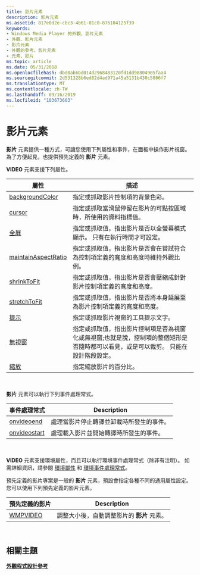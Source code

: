 ```yaml
---
title: 影片元素
description: 影片元素
ms.assetid: 817e0d2e-cbc3-4b61-81c0-876104125f39
keywords:
- Windows Media Player 的外觀、影片元素
- 外觀、影片元素
- 影片元素
- 外觀的參考、影片元素
- 元素、影片
ms.topic: article
ms.date: 05/31/2018
ms.openlocfilehash: dbd8ab6bd014d2968483120fd1dd98804905faa4
ms.sourcegitcommit: 2d531328b6ed82d4ad971a45a5131b430c5866f7
ms.translationtype: MT
ms.contentlocale: zh-TW
ms.lasthandoff: 09/16/2019
ms.locfileid: "103673603"
---
```

# <a name="video-element"></a>影片元素

**影片** 元素提供一種方式，可讓您使用下列屬性和事件，在面板中操作影片視窗。 為了方便起見，也提供預先定義的 **影片** 元素。

**VIDEO** 元素支援下列屬性。



| 屬性                                            | 描述                                                                                                                                                                                                                              |
|------------------------------------------------------|------------------------------------------------------------------------------------------------------------------------------------------------------------------------------------------------------------------------------------------|
| [backgroundColor](video-backgroundcolor.md)         | 指定或抓取影片控制項的背景色彩。                                                                                                                                                                        |
| [cursor](video-cursor.md)                           | 指定或抓取當滑鼠停留在影片的可點按區域時，所使用的資料指標值。                                                                                                                               |
| [全屏](video-fullscreen.md)                   | 指定或抓取值，指出影片是否以全螢幕模式顯示。 只有在執行時間才可設定。                                                                                                               |
| [maintainAspectRatio](video-maintainaspectratio.md) | 指定或抓取值，指出影片是否會在嘗試符合為控制項定義的寬度和高度時維持外觀比例。                                                                       |
| [shrinkToFit](video-shrinktofit.md)                 | 指定或抓取值，指出影片是否會壓縮成針對影片控制項定義的寬度和高度。                                                                                                           |
| [stretchToFit](video-stretchtofit.md)               | 指定或抓取值，指出影片是否將本身延展至為影片控制項定義的寬度和高度。                                                                                                   |
| [提示](video-tooltip.md)                         | 指定或抓取影片視窗的工具提示文字。                                                                                                                                                                            |
| [無視窗](video-windowless.md)                   | 指定或抓取值，指出影片控制項是否為視窗化或無視窗;也就是說，控制項的整個矩形是否隨時都可以看見，或是可以裁剪。 只能在設計階段設定。 |
| [縮放](video-zoom.md)                               | 指定縮放影片的百分比。                                                                                                                                                                                    |



 

**影片** 元素可以執行下列事件處理常式。



| 事件處理常式                          | Description                                                                  |
|----------------------------------------|------------------------------------------------------------------------------|
| [onvideoend](video-onvideoend.md)     | 處理當影片停止轉譯並卸載時所發生的事件。 |
| [onvideostart](video-onvideostart.md) | 處理載入影片並開始轉譯時所發生的事件。  |



 

**VIDEO** 元素支援環境屬性，而且可以執行環境事件處理常式（除非有注明）。 如需詳細資訊，請參閱 [環境屬性](ambient-attributes.md) 和 [環境事件處理常式](ambient-event-handlers.md)。

預先定義的影片專案是一般的 **影片** 元素，預設會指定各種不同的通用屬性設定。 您可以使用下列預先定義的影片元素。



| 預先定義的影片         | Description                                                |
|--------------------------|------------------------------------------------------------|
| [WMPVIDEO](wmpvideo.md) | 調整大小後，自動調整影片的 **影片** 元素。 |



 

## <a name="related-topics"></a>相關主題

<dl> <dt>

[**外觀程式設計參考**](skin-programming-reference.md)
</dt> </dl>

 

 




